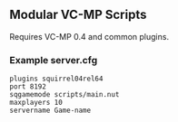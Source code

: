 ## Modular VC-MP Scripts

Requires VC-MP 0.4 and common plugins.

### Example server.cfg

```
plugins squirrel04rel64
port 8192
sqgamemode scripts/main.nut
maxplayers 10
servername Game-name
```
